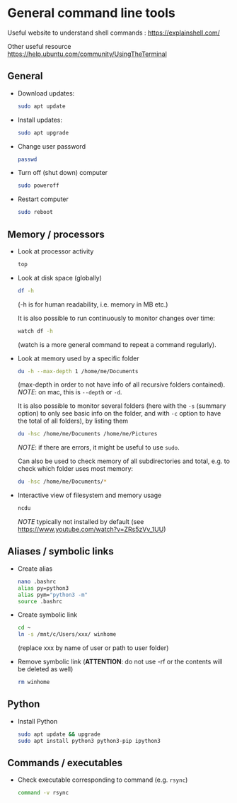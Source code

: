# General command line tools

Useful website to understand shell commands :
https://explainshell.com/

Other useful resource
https://help.ubuntu.com/community/UsingTheTerminal


## General

- Download updates:
    ```bash
    sudo apt update
    ```

- Install updates:
    ```bash
    sudo apt upgrade
    ```

- Change user password
    ```bash
    passwd
    ```

- Turn off (shut down) computer
    ```bash
    sudo poweroff
    ```

- Restart computer
    ```bash
    sudo reboot
    ```

## Memory / processors

- Look at processor activity
    ```bash
    top
    ```

- Look at disk space (globally)
    ```bash
    df -h
    ```
    (-h is for human readability, i.e. memory in MB etc.)

    It is also possible to run continuously to monitor changes over time:
    ```bash
    watch df -h
    ```
    (watch is a more general command to repeat a command regularly).


- Look at memory used by a specific folder
    ```bash
    du -h --max-depth 1 /home/me/Documents
    ```
    (max-depth in order to not have info of all recursive folders contained).
    *NOTE*: on mac, this is `--depth` or `-d`.

    It is also possible to monitor several folders (here with the `-s` (summary option) to only see basic info on the folder, and with `-c` option to have the total of all folders), by listing them
    ```bash
    du -hsc /home/me/Documents /home/me/Pictures
    ```
    *NOTE*: if there are errors, it might be useful to use `sudo`.

    Can also be used to check memory of all subdirectories and total, e.g. to check which folder uses most memory:
    ```bash
    du -hsc /home/me/Documents/*
    ```

- Interactive view of filesystem and memory usage
    ```bash
    ncdu
    ```
    *NOTE* typically not installed by default
    (see https://www.youtube.com/watch?v=ZRs5zVv_1UU)




## Aliases / symbolic links

- Create alias
    ```bash
    nano .bashrc
    alias py=python3
    alias pym="python3 -m"
    source .bashrc
    ```

- Create symbolic link
    ```bash
    cd ~
    ln -s /mnt/c/Users/xxx/ winhome
    ```
    (replace xxx by name of user or path to user folder)

- Remove symbolic link (**ATTENTION**: do not use -rf or the contents will be deleted as well)
    ```bash
    rm winhome
    ```


## Python

- Install Python
    ```bash
    sudo apt update && upgrade
    sudo apt install python3 python3-pip ipython3
    ```


## Commands / executables

- Check executable corresponding to command (e.g. `rsync`)
    ```bash
    command -v rsync
    ```
